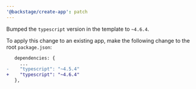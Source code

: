 ```yaml
---
'@backstage/create-app': patch
---
```


Bumped the `typescript` version in the template to `~4.6.4`.

To apply this change to an existing app, make the following change to the root `package.json`:

```diff
   dependencies: {
     ...
-    "typescript": "~4.5.4"
+    "typescript": "~4.6.4"
   },
```
